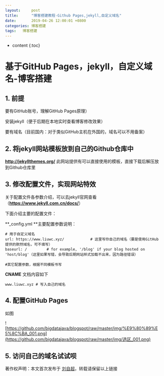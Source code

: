 ```yaml
---
layout:     post
title:      "博客搭建教程-Github Pages,jekyll,自定义域名"
date:       2019-04-26 12:00:01 +0800
categories:	博客搭建
tags:	博客搭建
---
```


* content
{:toc}




# 基于GitHub Pages，jekyll，自定义域名-博客搭建



## 1. 前提

要有GitHub账号，理解GitHub Pages原理）

安装jekyll（便于后期在本地实时查看博客修改效果）

要有域名（目前国内：对于类似GitHub主机在外国的，域名可以不用备案）

## 2. 将jekyll网站模板放到自己的Github仓库中

**http://jekyllthemes.org/** 此网站提供有可以直接使用的模板，直接下载后解压放到Github仓库里

## 3. 修改配置文件，实现网站特效

关于配置文件各参数介绍，可以去jekyll官网查看（**<https://www.jekyll.com.cn/docs/>**）

下面介绍主要的配置文件：



**_config.yml **主要配置参数说明：

```
# 用于自定义域名
url: https://www.liuwc.xyz/            # 这里写你自己的域名（要是使用GitHub提供的默然域名，可不填写）
baseurl: /         # for example, '/blog' if your blog hosted on 'host/blog'（这里如果写错，会导致后期网站样式加载不出来，因为路径错误）

#其它配置参数，根据不同模板书写
```



**CNAME** 文档内容如下

```
www.liuwc.xyz # 写入自己的域名
```



## 4. 配置GitHub Pages

如图

![https://github.com/bigdatajava/blogspot/raw/master/img/%E9%80%89%E5%8C%BA_001.png](https://github.com/bigdatajava/blogspot/raw/master/img/选区_001.png)



## 5. 访问自己的域名试试呗



著作权声明：本文首次发布于 [刘自超](https://liuwc.xyz)，转载请保留以上链接